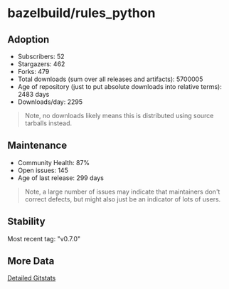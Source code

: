 # bazelbuild/rules_python

## Adoption

- Subscribers: 52
- Stargazers: 462
- Forks: 479
- Total downloads (sum over all releases and artifacts): 5700005
- Age of repository (just to put absolute downloads into relative terms): 2483 days
- Downloads/day: 2295

> Note, no downloads likely means this is distributed using source tarballs instead.

## Maintenance

- Community Health: 87%
- Open issues: 145
- Age of last release: 299 days

> Note, a large number of issues may indicate that maintainers don't correct defects, but might also
> just be an indicator of lots of users.

## Stability

Most recent tag: "v0.7.0"

## More Data

[Detailed Gitstats](/bazel-catalog/gitstats/bazelbuild/rules_python)

